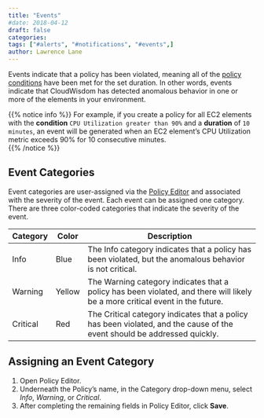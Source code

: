 ```yaml
---
title: "Events"
#date: 2018-04-12
draft: false
categories:
tags: ["#alerts", "#notifications", "#events",]
author: Lawrence Lane
---
```


Events indicate that a policy has been violated, meaning all of the [policy conditions][1] have been met for the set duration. In other words, events indicate that CloudWisdom has detected anomalous behavior in one or more of the elements in your environment.

{{% notice info %}}
For example, if you create a policy for all EC2 elements with the **condition** `CPU Utilization greater than 90%` and a **duration** of `10 minutes`, an event will be generated when an EC2 element’s CPU Utilization metric exceeds 90% for 10 consecutive minutes.  
{{% /notice %}}

## Event Categories
Event categories are user-assigned via the [Policy Editor][2] and associated with the severity of the event. Each event can be assigned one category. There are three color-coded categories that indicate the severity of the event.

| Category | Color  | Description                                                                                                                   |
|----------|--------|-------------------------------------------------------------------------------------------------------------------------------|
| Info     | Blue   | The Info category indicates that a policy has been violated, but the anomalous behavior is not critical.                      |
| Warning  | Yellow | The Warning category indicates that a policy has been violated, and there will likely be a more critical event in the future. |
| Critical | Red    | The Critical category indicates that a policy has been violated, and the cause of the event should be addressed quickly.      |

## Assigning an Event Category
1. Open Policy Editor.
2. Underneath the Policy’s name, in the Category drop-down menu, select _Info_, _Warning_, or _Critical_.
3. After completing the remaining fields in Policy Editor, click **Save**.

[1]: /capacity-monitoring/policies/create-conditions
[2]: /capacity-monitoring/policies/create-edit-policies
